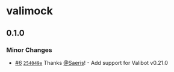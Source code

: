 # valimock

## 0.1.0

### Minor Changes

- [#6](https://github.com/Saeris/valimock/pull/6) [`254049e`](https://github.com/Saeris/valimock/commit/254049e0cc85045a74388bbce60353e06ca2dc0c) Thanks [@Saeris](https://github.com/Saeris)! - Add support for Valibot v0.21.0
